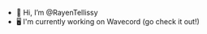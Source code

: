 - 👋 Hi, I’m @RayenTellissy
- 🖥️ I'm currently working on Wavecord (go check it out!)

<!---
RayenTellissy/RayenTellissy is a ✨ special ✨ repository because its `README.md` (this file) appears on your GitHub profile.
You can click the Preview link to take a look at your changes.
--->

